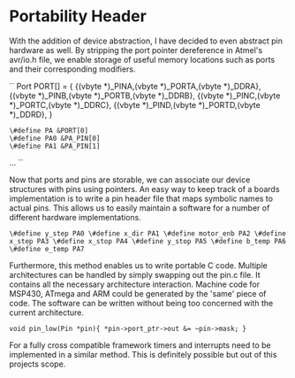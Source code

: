 Portability Header
=================

With the addition of device abstraction, I have decided to even abstract pin hardware as well. By stripping the port pointer dereference in Atmel's avr/io.h file, we enable storage of useful memory locations such as ports and their corresponding modifiers.

``
Port PORT[] = {
        {(vbyte *)_PINA,(vbyte *)_PORTA,(vbyte *)_DDRA},
        {(vbyte *)_PINB,(vbyte *)_PORTB,(vbyte *)_DDRB},
        {(vbyte *)_PINC,(vbyte *)_PORTC,(vbyte *)_DDRC},
        {(vbyte *)_PIND,(vbyte *)_PORTD,(vbyte *)_DDRD},
}

	\#define PA &PORT[0]
	\#define PA0 &PA_PIN[0]
	\#define PA1 &PA_PIN[1]
...
``

Now that ports and pins are storable, we can associate our device structures with pins using pointers. An easy way to keep track of a boards implementation is to write a pin header file that maps symbolic names to actual pins. This allows us to easily maintain a software for a number of different hardware implementations.

``
	\#define y_step PA0
	\#define x_dir PA1
	\#define motor_enb PA2
	\#define x_step PA3
	\#define x_stop PA4
	\#define y_stop PA5
	\#define b_temp PA6
	\#define e_temp PA7
``

Furthermore, this method enables us to write portable C code. Multiple architectures can be handled by simply swapping out the pin.c file. It contains all the necessary architecture interaction. Machine code for MSP430, ATmega and ARM could be generated by the 'same' piece of code. The software can be written without being too concerned with the current architecture.

``
void pin_low(Pin *pin){
                *pin->port_ptr->out &= ~pin->mask;
}
``

For a fully cross compatible framework timers and interrupts need to be implemented in a similar method. This is definitely possible but out of this projects scope.
